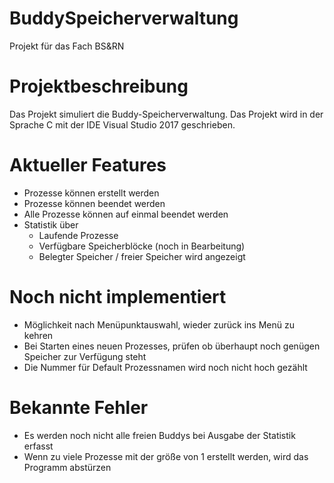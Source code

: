 # BuddySpeicherverwaltung
Projekt für das Fach BS&amp;RN

# Projektbeschreibung
Das Projekt simuliert die Buddy-Speicherverwaltung. Das Projekt wird in der Sprache C mit der IDE Visual Studio 2017 geschrieben.

# Aktueller Features
- Prozesse können erstellt werden
- Prozesse können beendet werden
- Alle Prozesse können auf einmal beendet werden
- Statistik über
  + Laufende Prozesse
  + Verfügbare Speicherblöcke (noch in Bearbeitung)
  + Belegter Speicher / freier Speicher wird angezeigt

# Noch nicht implementiert
 - Möglichkeit nach Menüpunktauswahl, wieder zurück ins Menü zu kehren
 - Bei Starten eines neuen Prozesses, prüfen ob überhaupt noch genügen Speicher zur Verfügung steht
 - Die Nummer für Default Prozessnamen wird noch nicht hoch gezählt

# Bekannte Fehler
 - Es werden noch nicht alle freien Buddys bei Ausgabe der Statistik erfasst
 - Wenn zu viele Prozesse mit der größe von 1 erstellt werden, wird das Programm abstürzen
